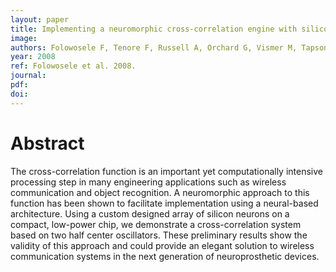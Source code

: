 ```yaml
---
layout: paper
title: Implementing a neuromorphic cross-correlation engine with silicon neurons
image:
authors: Folowosele F, Tenore F, Russell A, Orchard G, Vismer M, Tapson J, and Etienne-Cummings R.
year: 2008
ref: Folowosele et al. 2008.
journal:
pdf:
doi:
---
```


# Abstract
The cross-correlation function is an important yet computationally intensive processing step in many engineering applications such as wireless communication and object recognition. A neuromorphic approach to this function has been shown to facilitate implementation using a neural-based architecture. Using a custom designed array of silicon neurons on a compact, low-power chip, we demonstrate a cross-correlation system based on two half center oscillators. These preliminary results show the validity of this approach and could provide an elegant solution to wireless communication systems in the next generation of neuroprosthetic devices.
